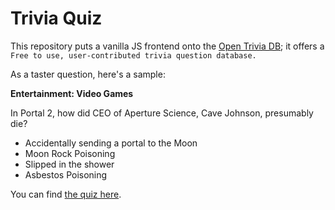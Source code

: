 # Trivia Quiz

This repository puts a vanilla JS frontend onto the [Open Trivia DB](https://opentdb.com/); it offers a `Free to use, user-contributed trivia question database.`

As a taster question, here's a sample:

**Entertainment: Video Games**

In Portal 2, how did CEO of Aperture Science, Cave Johnson, presumably die?

- Accidentally sending a portal to the Moon
- Moon Rock Poisoning
- Slipped in the shower
- Asbestos Poisoning

You can find [the quiz here](https://blogscot.github.io/trivia-quiz/).
